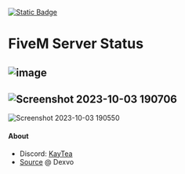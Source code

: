 [![Static Badge](https://img.shields.io/badge/mustdownloadhere-download?label=download)](https://github.com/VlixK/FiveM-ServerStatus/releases/download/1.0.0/serverstatus-kay.zip)
# FiveM Server Status
![image](https://github.com/VlixK/FiveM-ServerStatus/assets/81835599/8f58bc83-8c82-4496-bc2a-fca0925da13e)
-------------------------------------------------------------------
![Screenshot 2023-10-03 190706](https://github.com/VlixK/FiveM-ServerStatus/assets/81835599/a7e4891d-0a1c-44a7-9760-81026e124a44)
-------------------------------------------------------------------
![Screenshot 2023-10-03 190550](https://github.com/VlixK/FiveM-ServerStatus/assets/81835599/0392e9e5-e9f6-4d46-9f6a-e1210ab19b86)



#### About
  - Discord: [KayTea](https://discordapp.com/users/312463940628119552)
  - [Source](https://github.com/Dexvoo/IN-ServerStatus) @ Dexvo
